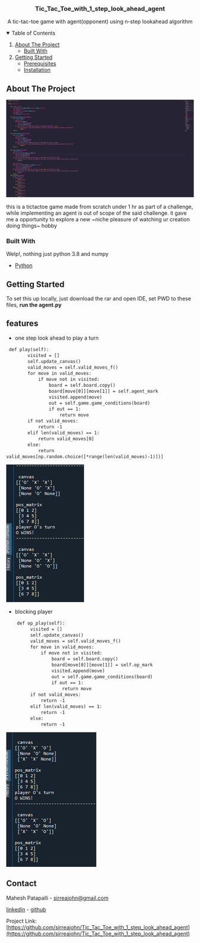 

<!--
*** Thanks for checking out the Best-README-Template. If you have a suggestion
*** that would make this better, please fork the repo and create a pull request
*** or simply open an issue with the tag "enhancement".
*** Thanks again! Now go create something AMAZING! :D
-->



<!-- PROJECT SHIELDS -->
<!--
*** I'm using markdown "reference style" links for readability.
*** Reference links are enclosed in brackets [ ] instead of parentheses ( ).
*** See the bottom of this document for the declaration of the reference variables
*** for contributors-url, forks-url, etc. This is an optional, concise syntax you may use.
*** https://www.markdownguide.org/basic-syntax/#reference-style-links
-->



<!-- PROJECT LOGO -->
<br />

  <h3 align="center"> Tic_Tac_Toe_with_1_step_look_ahead_agent</h3>

  <p align="center">
    A tic-tac-toe game with agent(opponent) using n-step lookahead algorithm
    <br />
  </p>



<!-- TABLE OF CONTENTS -->
<details open="open">
  <summary>Table of Contents</summary>
  <ol>
    <li>
      <a href="#about-the-project">About The Project</a>
      <ul>
        <li><a href="#built-with">Built With</a></li>
      </ul>
    </li>
    <li>
      <a href="#getting-started">Getting Started</a>
      <ul>
        <li><a href="#prerequisites">Prerequisites</a></li>
        <li><a href="#installation">Installation</a></li>
      </ul>
    </li>
  </ol>
</details>



<!-- ABOUT THE PROJECT -->
## About The Project

![project_screenshot](/images/check_.png)

this is a tictactoe game made from scratch under 1 hr as part of a challenge, while implementing an agent is out of scope of the said challenge. it gave me a opportunity to 
explore a new ~niche pleasure of watching ur creation doing things~ hobby

### Built With

Welp!, nothing just python 3.8 and numpy 
* [Python](https://www.python.org/)



<!-- GETTING STARTED -->
## Getting Started

To set this up locally, just download the rar and open IDE, set PWD to these files, **run the agent.py**

## features

* one step look ahead to play a turn 
```
 def play(self):
        visited = []
        self.update_canvas()
        valid_moves = self.valid_moves_f()
        for move in valid_moves:
            if move not in visited:
                board = self.board.copy()
                board[move[0]][move[1]] = self.agent_mark
                visited.append(move)
                out = self.game.game_conditions(board)
                if out == 1:
                    return move
        if not valid_moves:
            return -1
        elif len(valid_moves) == 1:
            return valid_moves[0]
        else:
            return valid_moves[np.random.choice([*range(len(valid_moves)-1)])]
```
![win_one](/images/win_one.png)

* blocking player
```
    def op_play(self):
         visited = []
         self.update_canvas()
         valid_moves = self.valid_moves_f()
         for move in valid_moves:
             if move not in visited:
                 board = self.board.copy()
                 board[move[0]][move[1]] = self.op_mark
                 visited.append(move)
                 out = self.game.game_conditions(board)
                 if out == 1:
                     return move
         if not valid_moves:
             return -1
         elif len(valid_moves) == 1:
             return -1
         else:
             return -1
```
![blocking](/images/blocks_happen.png)

<!-- CONTACT -->
## Contact

Mahesh Patapalli - sirreajohn@gmail.com


[linkedin](https://www.linkedin.com/in/mahesh-patapalli-bba1aa191/) - [github](https://github.com/sirreajohn)


Project Link: [https://github.com/sirreajohn/Tic_Tac_Toe_with_1_step_look_ahead_agent](https://github.com/sirreajohn/Tic_Tac_Toe_with_1_step_look_ahead_agent)

